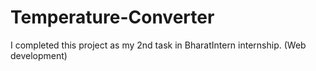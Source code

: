 # Temperature-Converter
I completed this project as my 2nd task in BharatIntern internship. (Web development)
